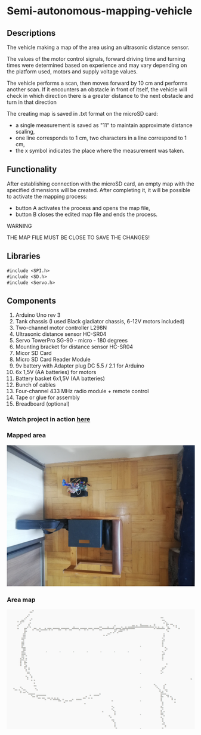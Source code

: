 # Semi-autonomous-mapping-vehicle

## Descriptions
The vehicle making a map of the area using an ultrasonic distance sensor.

The values of the motor control signals, forward driving time and turning times were determined based on experience and may vary depending on the platform used, motors and supply voltage values.

The vehicle performs a scan, then moves forward by 10 cm and performs another scan. If it encounters an obstacle in front of itself, the vehicle will check in which direction there is a greater distance to the next obstacle and turn in that direction

The creating map is saved in .txt format on the microSD card:
- a single measurement is saved as "11" to maintain approximate distance scaling,
- one line corresponds to 1 cm, two characters in a line correspond to 1 cm,
- the x symbol indicates the place where the measurement was taken.

## Functionality

After establishing connection with the microSD card, an empty map with the specified dimensions will be created. After completing it, it will be possible to activate the mapping process:
- button A activates the process and opens the map file,
- button B closes the edited map file and ends the process.

WARNING

THE MAP FILE MUST BE CLOSE TO SAVE THE CHANGES!

## Libraries
```
#include <SPI.h>
#include <SD.h>
#include <Servo.h>
```

## Components
1) Arduino Uno rev 3
2) Tank chassis (I used Black gladiator chassis, 6-12V motors included)
3) Two-channel motor controller L298N
4) Ultrasonic distance sensor HC-SR04 
5) Servo TowerPro SG-90 - micro - 180 degrees
6) Mounting bracket for distance sensor HC-SR04
7) Micor SD Card
8) Micro SD Card Reader Module
9) 9v battery with Adapter plug DC 5.5 / 2.1 for Arduino
10) 6x 1,5V (AA batteries) for motors
11) Battery basket 6x1,5V (AA batteries)
12) Bunch of cables
13) Four-channel 433 MHz radio module + remote control
14) Tape or glue for assembly
15) Breadboard (optional)

### Watch project in action [here](https://youtu.be/t9z7wJDY7MY)

### Mapped area
![](https://github.com/Xirokik/Semi-autonomous-mapping-vehicle/blob/main/Project's_files/Mapped_area.jpg)

### Area map
![](https://github.com/Xirokik/Semi-autonomous-mapping-vehicle/blob/main/Project's_files/Area_map.png)

